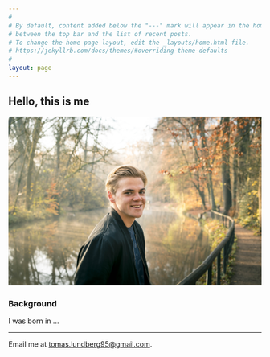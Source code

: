 ```yaml
---
#
# By default, content added below the "---" mark will appear in the home page
# between the top bar and the list of recent posts.
# To change the home page layout, edit the _layouts/home.html file.
# https://jekyllrb.com/docs/themes/#overriding-theme-defaults
#
layout: page
---
```

## Hello, this is me
![alt text](images/me_large.jpg "Me")

### Background
I was born in ...



---

Email me at [tomas.lundberg95@gmail.com](mailto:tomas.lundberg95@gmail.com).

